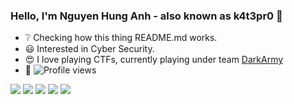 ### Hello, I'm Nguyen Hung Anh - also known as k4t3pr0 👋 
- ❔ Checking how this thing README.md works.
- 😃 Interested in Cyber Security.
- 😍 I love playing CTFs, currently playing under team [DarkArmy](https://github.com/DarkArmy-ctf)
- 👀 ![Profile views](https://visitor-badge.laobi.icu/badge?page_id=k4t3pr0.k4t3pr0)

![](http://github-profile-summary-cards.vercel.app/api/cards/profile-details?username=k4t3pr0&theme=default)
![](http://github-profile-summary-cards.vercel.app/api/cards/repos-per-language?username=k4t3pr0&theme=default)
![](http://github-profile-summary-cards.vercel.app/api/cards/most-commit-language?username=k4t3pr0&theme=default)
![](http://github-profile-summary-cards.vercel.app/api/cards/stats?username=k4t3pr0&theme=default)
![](http://github-profile-summary-cards.vercel.app/api/cards/productive-time?username=k4t3pr0&theme=default&utcOffset=8)

